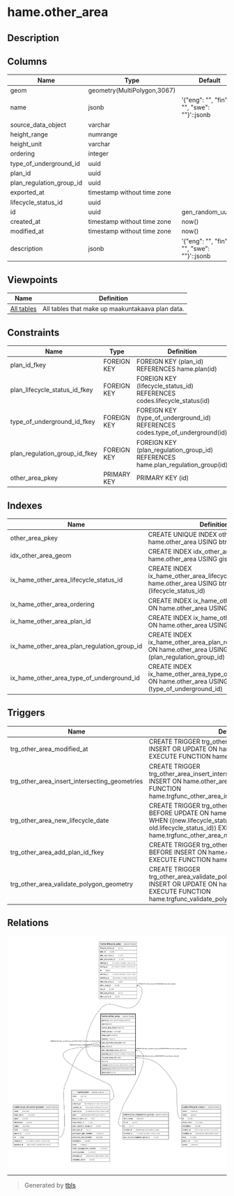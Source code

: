 # hame.other_area

## Description

## Columns

| Name | Type | Default | Nullable | Children | Parents | Comment |
| ---- | ---- | ------- | -------- | -------- | ------- | ------- |
| geom | geometry(MultiPolygon,3067) |  | false |  |  |  |
| name | jsonb | '{"eng": "", "fin": "", "swe": ""}'::jsonb | false |  |  |  |
| source_data_object | varchar |  | true |  |  |  |
| height_range | numrange |  | true |  |  |  |
| height_unit | varchar |  | true |  |  |  |
| ordering | integer |  | true |  |  |  |
| type_of_underground_id | uuid |  | false |  | [codes.type_of_underground](codes.type_of_underground.md) |  |
| plan_id | uuid |  | true |  | [hame.plan](hame.plan.md) |  |
| plan_regulation_group_id | uuid |  | false |  | [hame.plan_regulation_group](hame.plan_regulation_group.md) |  |
| exported_at | timestamp without time zone |  | true |  |  |  |
| lifecycle_status_id | uuid |  | false |  | [codes.lifecycle_status](codes.lifecycle_status.md) |  |
| id | uuid | gen_random_uuid() | false | [hame.lifecycle_date](hame.lifecycle_date.md) |  |  |
| created_at | timestamp without time zone | now() | false |  |  |  |
| modified_at | timestamp without time zone | now() | false |  |  |  |
| description | jsonb | '{"eng": "", "fin": "", "swe": ""}'::jsonb | false |  |  |  |

## Viewpoints

| Name | Definition |
| ---- | ---------- |
| [All tables](viewpoint-0.md) | All tables that make up maakuntakaava plan data. |

## Constraints

| Name | Type | Definition |
| ---- | ---- | ---------- |
| plan_id_fkey | FOREIGN KEY | FOREIGN KEY (plan_id) REFERENCES hame.plan(id) |
| plan_lifecycle_status_id_fkey | FOREIGN KEY | FOREIGN KEY (lifecycle_status_id) REFERENCES codes.lifecycle_status(id) |
| type_of_underground_id_fkey | FOREIGN KEY | FOREIGN KEY (type_of_underground_id) REFERENCES codes.type_of_underground(id) |
| plan_regulation_group_id_fkey | FOREIGN KEY | FOREIGN KEY (plan_regulation_group_id) REFERENCES hame.plan_regulation_group(id) |
| other_area_pkey | PRIMARY KEY | PRIMARY KEY (id) |

## Indexes

| Name | Definition |
| ---- | ---------- |
| other_area_pkey | CREATE UNIQUE INDEX other_area_pkey ON hame.other_area USING btree (id) |
| idx_other_area_geom | CREATE INDEX idx_other_area_geom ON hame.other_area USING gist (geom) |
| ix_hame_other_area_lifecycle_status_id | CREATE INDEX ix_hame_other_area_lifecycle_status_id ON hame.other_area USING btree (lifecycle_status_id) |
| ix_hame_other_area_ordering | CREATE INDEX ix_hame_other_area_ordering ON hame.other_area USING btree (ordering) |
| ix_hame_other_area_plan_id | CREATE INDEX ix_hame_other_area_plan_id ON hame.other_area USING btree (plan_id) |
| ix_hame_other_area_plan_regulation_group_id | CREATE INDEX ix_hame_other_area_plan_regulation_group_id ON hame.other_area USING btree (plan_regulation_group_id) |
| ix_hame_other_area_type_of_underground_id | CREATE INDEX ix_hame_other_area_type_of_underground_id ON hame.other_area USING btree (type_of_underground_id) |

## Triggers

| Name | Definition |
| ---- | ---------- |
| trg_other_area_modified_at | CREATE TRIGGER trg_other_area_modified_at BEFORE INSERT OR UPDATE ON hame.other_area FOR EACH ROW EXECUTE FUNCTION hame.trgfunc_modified_at() |
| trg_other_area_insert_intersecting_geometries | CREATE TRIGGER trg_other_area_insert_intersecting_geometries BEFORE INSERT ON hame.other_area FOR EACH ROW EXECUTE FUNCTION hame.trgfunc_other_area_insert_intersecting_geometries() |
| trg_other_area_new_lifecycle_date | CREATE TRIGGER trg_other_area_new_lifecycle_date BEFORE UPDATE ON hame.other_area FOR EACH ROW WHEN ((new.lifecycle_status_id <> old.lifecycle_status_id)) EXECUTE FUNCTION hame.trgfunc_other_area_new_lifecycle_date() |
| trg_other_area_add_plan_id_fkey | CREATE TRIGGER trg_other_area_add_plan_id_fkey BEFORE INSERT ON hame.other_area FOR EACH ROW EXECUTE FUNCTION hame.trgfunc_add_plan_id_fkey() |
| trg_other_area_validate_polygon_geometry | CREATE TRIGGER trg_other_area_validate_polygon_geometry BEFORE INSERT OR UPDATE ON hame.other_area FOR EACH ROW EXECUTE FUNCTION hame.trgfunc_validate_polygon_geometry() |

## Relations

![er](hame.other_area.svg)

---

> Generated by [tbls](https://github.com/k1LoW/tbls)
